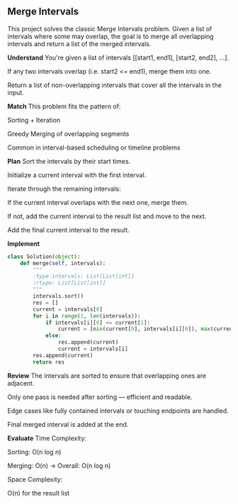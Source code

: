 ## Merge Intervals
This project solves the classic Merge Intervals problem. Given a list of intervals where some may overlap, the goal is to merge all overlapping intervals and return a list of the merged intervals.

**Understand**
You're given a list of intervals [[start1, end1], [start2, end2], ...].

If any two intervals overlap (i.e. start2 <= end1), merge them into one.

Return a list of non-overlapping intervals that cover all the intervals in the input.

**Match**
This problem fits the pattern of:

Sorting + Iteration

Greedy Merging of overlapping segments

Common in interval-based scheduling or timeline problems


**Plan**
Sort the intervals by their start times.

Initialize a current interval with the first interval.

Iterate through the remaining intervals:

If the current interval overlaps with the next one, merge them.

If not, add the current interval to the result list and move to the next.

Add the final current interval to the result.

**Implement**
```python
class Solution(object):
    def merge(self, intervals):
        """
        :type intervals: List[List[int]]
        :rtype: List[List[int]]
        """
        intervals.sort()
        res = []
        current = intervals[0]
        for i in range(1, len(intervals)):
            if intervals[i][0] <= current[1]:
                current = [min(current[0], intervals[i][0]), max(current[1], intervals[i][1])]
            else:
                res.append(current)
                current = intervals[i]
        res.append(current)
        return res
```
**Review**
The intervals are sorted to ensure that overlapping ones are adjacent.

Only one pass is needed after sorting — efficient and readable.

Edge cases like fully contained intervals or touching endpoints are handled.

Final merged interval is added at the end.

**Evaluate**
Time Complexity:

Sorting: O(n log n)

Merging: O(n)
→ Overall: O(n log n)

Space Complexity:

O(n) for the result list